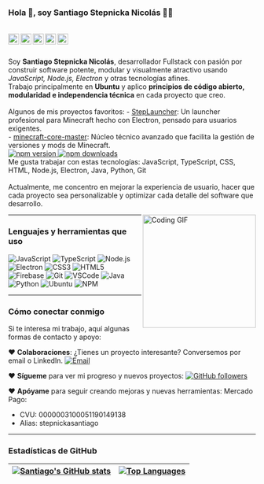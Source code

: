 ### Hola 👋, soy Santiago Stepnicka Nicolás 👨‍💻

<br/>

<a href="https://instagram.com/stepnickast">
  <img align="left" alt="Instagram" width="22px" src="https://cdn.jsdelivr.net/npm/simple-icons@v3/icons/instagram.svg" />
</a>

<a href="https://www.youtube.com/@steplauncher-mc">
  <img align="left" alt="YouTube" width="22px" src="https://cdn.jsdelivr.net/npm/simple-icons@v3/icons/youtube.svg" />
</a>

<a href="https://www.npmjs.com/~novastepstudios">
  <img align="left" alt="NPM" width="22px" src="https://cdn.jsdelivr.net/npm/simple-icons@v3/icons/npm.svg" />
</a>

<a href="https://discord.gg/YAqpTWQByM">
  <img align="left" alt="Discord" width="22px" src="https://cdn.jsdelivr.net/npm/simple-icons@v3/icons/discord.svg" />
</a>

<a href="mailto:stepnicka012@gmail.com">
  <img align="left" alt="Email" width="22px" src="https://cdn.jsdelivr.net/npm/simple-icons@v3/icons/gmail.svg" />
</a>

<br/>
<br/>

<p>
Soy <strong>Santiago Stepnicka Nicolás</strong>, desarrollador Fullstack con pasión por construir software potente, modular y visualmente atractivo usando <em>JavaScript, Node.js, Electron</em> y otras tecnologías afines.<br/>
Trabajo principalmente en <strong>Ubuntu</strong> y aplico <strong>principios de código abierto, modularidad e independencia técnica</strong> en cada proyecto que creo.<br/>
<br/>
Algunos de mis proyectos favoritos:
- <a href="https://github.com/novastepstudios/StepLauncher">StepLauncher</a>: Un launcher profesional para Minecraft hecho con Electron, pensado para usuarios exigentes.<br/>
- <a href="https://github.com/novastepstudios/minecraft-core-master" target="_blank" rel="noopener noreferrer">minecraft-core-master</a>: Núcleo técnico avanzado que facilita la gestión de versiones y mods de Minecraft.<br/>
  <a href="https://www.npmjs.com/package/minecraft-core-master" target="_blank" rel="noopener noreferrer">
    <img src="https://img.shields.io/npm/v/minecraft-core-master.svg" alt="npm version" />
  </a>
  <a href="https://www.npmjs.com/package/minecraft-core-master" target="_blank" rel="noopener noreferrer">
    <img src="https://img.shields.io/npm/dt/minecraft-core-master.svg" alt="npm downloads" />
  </a>
<br/>
Me gusta trabajar con estas tecnologías:
JavaScript, TypeScript, CSS, HTML, Node.js, Electron, Java, Python, Git<br/>
<br/>
Actualmente, me concentro en mejorar la experiencia de usuario, hacer que cada proyecto sea personalizable y optimizar cada detalle del software que desarrollo.
</p>

<img align="right" alt="Coding GIF" src="https://media.giphy.com/media/MC6eSuC3yypCU/giphy.gif" width="230" />

---

### Lenguajes y herramientas que uso

![JavaScript](https://img.shields.io/badge/-JavaScript-black?style=flat-square\&logo=javascript)
![TypeScript](https://img.shields.io/badge/-Typescript-black?style=flat-square\&logo=Typescript)
![Node.js](https://img.shields.io/badge/-Node.js-black?style=flat-square\&logo=node.js)
![Electron](https://img.shields.io/badge/-Electron-black?style=flat-square\&logo=electron)
![CSS3](https://img.shields.io/badge/-CSS3-black?style=flat-square\&logo=css3)
![HTML5](https://img.shields.io/badge/-HTML5-black?style=flat-square\&logo=html5)
![Firebase](https://img.shields.io/badge/-Firebase-black?style=flat-square\&logo=firebase)
![Git](https://img.shields.io/badge/-Git-black?style=flat-square\&logo=git)
![VSCode](https://img.shields.io/badge/-VSCode-black?style=flat-square\&logo=visual-studio-code)
![Java](https://img.shields.io/badge/-Java-black?style=flat-square\&logo=java)
![Python](https://img.shields.io/badge/-Python-black?style=flat-square\&logo=python)
![Ubuntu](https://img.shields.io/badge/-Ubuntu-black?style=flat-square\&logo=ubuntu)
![NPM](https://img.shields.io/badge/-NPM-black?style=flat-square\&logo=npm)

---

### Cómo conectar conmigo

Si te interesa mi trabajo, aquí algunas formas de contacto y apoyo:

❤️ **Colaboraciones**: ¿Tienes un proyecto interesante? Conversemos por email o LinkedIn.
[![Email](https://img.shields.io/badge/-Email-c14438?style=flat-square\&logo=gmail\&logoColor=white)](mailto:stepnicka012@gmail.com)

❤️ **Sígueme** para ver mi progreso y nuevos proyectos:
[![GitHub followers](https://img.shields.io/github/followers/novastepstudios?label=Follow\&style=social)](https://github.com/novastepstudios)

❤️ **Apóyame** para seguir creando mejoras y nuevas herramientas:
Mercado Pago:

* CVU: 0000003100051190149138
* Alias: stepnickasantiago

---

### Estadísticas de GitHub

| <a href="https://github.com/novastepstudios"><img src="https://github-readme-stats.vercel.app/api?username=novastepstudios&show_icons=true&hide_border=true&theme=radical" alt="Santiago's GitHub stats" /></a> | <a href="https://github.com/novastepstudios"><img src="https://github-readme-stats.vercel.app/api/top-langs/?username=novastepstudios&layout=compact&hide_border=true&theme=radical" alt="Top Languages" /></a> |
| --------------------------------------------------------------------------------------------------------------------------------------------------------------------------------------------------------------- | --------------------------------------------------------------------------------------------------------------------------------------------------------------------------------------------------------------- |

